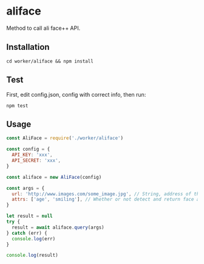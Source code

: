 # aliface
Method to call ali face++ API.
## Installation
~~~shell
cd worker/aliface && npm install
~~~
## Test
First, edit config.json, config with correct info, then run:
~~~
npm test
~~~
## Usage
~~~javascript
const AliFace = require('./worker/aliface')

const config = {
  API_KEY: 'xxx',
  API_SECRET: 'xxx',
}

const aliface = new AliFace(config)

const args = {
  url: 'http://www.images.com/some_image.jpg', // String, address of the image
  attrs: ['age', 'smiling'], // Whether or not detect and return face attributes, default to ['age', 'smiling', 'eyestatus', 'emotion', 'beauty'], [doc](https://console.faceplusplus.com/documents/5679127)
}

let result = null
try {
  result = await aliface.query(args)
} catch (err) {
  console.log(err)
}

console.log(result)
~~~
